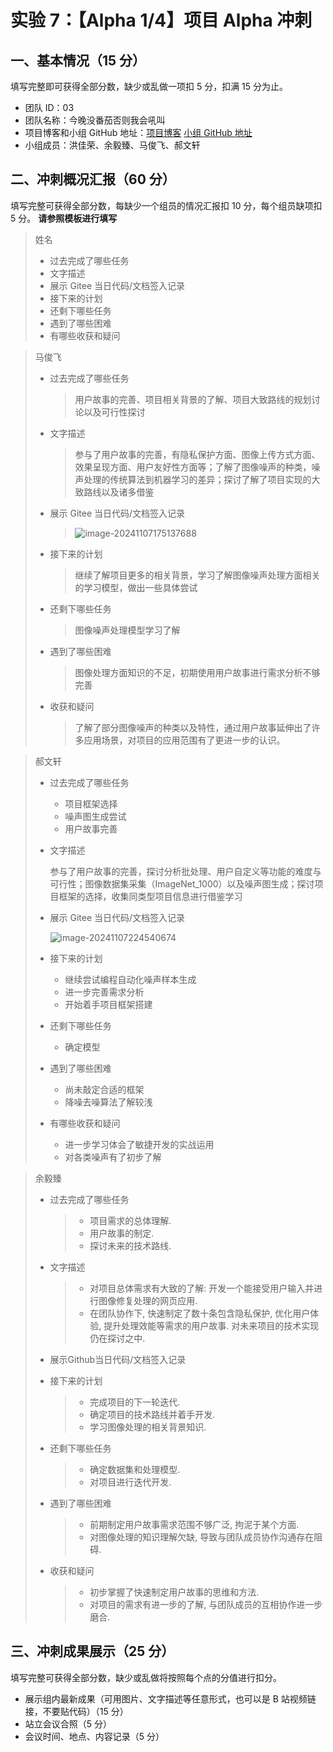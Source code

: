# 实验 7：【Alpha 1/4】项目 Alpha 冲刺

## 一、基本情况（15 分）

填写完整即可获得全部分数，缺少或乱做一项扣 5 分，扣满 15 分为止。

- 团队 ID：03
- 团队名称：今晚没番茄否则我会吼叫
- 项目博客和小组 GitHub 地址：[项目博客]() [小组 GitHub 地址](https://github.com/no-tomatoes-tonight-or-id-scream/image-restorer)
- 小组成员：洪佳荣、余毅臻、马俊飞、郝文轩

## 二、冲刺概况汇报（60 分）

填写完整可获得全部分数，每缺少一个组员的情况汇报扣 10 分，每个组员缺项扣 5 分。 **请参照模板进行填写**

> 姓名
>
> - 过去完成了哪些任务
> - 文字描述
> - 展示 Gitee 当日代码/文档签入记录
> - 接下来的计划
> - 还剩下哪些任务
> - 遇到了哪些困难
> - 有哪些收获和疑问

> 马俊飞
>
> - 过去完成了哪些任务
>   > 用户故事的完善、项目相关背景的了解、项目大致路线的规划讨论以及可行性探讨
> - 文字描述
>   > 参与了用户故事的完善，有隐私保护方面、图像上传方式方面、效果呈现方面、用户友好性方面等；了解了图像噪声的种类，噪声处理的传统算法到机器学习的差异；探讨了解了项目实现的大致路线以及诸多借鉴
> - 展示 Gitee 当日代码/文档签入记录
>   > ![image-20241107175137688](https://s2.loli.net/2024/11/07/tFJ9w8zYQpXgdZM.png)
> - 接下来的计划
>   > 继续了解项目更多的相关背景，学习了解图像噪声处理方面相关的学习模型，做出一些具体尝试
> - 还剩下哪些任务
>   > 图像噪声处理模型学习了解
> - 遇到了哪些困难
>   > 图像处理方面知识的不足，初期使用用户故事进行需求分析不够完善
> - 收获和疑问
>   > 了解了部分图像噪声的种类以及特性，通过用户故事延伸出了许多应用场景，对项目的应用范围有了更进一步的认识。

> 郝文轩
>
> - 过去完成了哪些任务
>
>   - 项目框架选择
>   - 噪声图生成尝试
>   - 用户故事完善
>
> - 文字描述
>
>   参与了用户故事的完善，探讨分析批处理、用户自定义等功能的难度与可行性；图像数据集采集（ImageNet_1000）以及噪声图生成；探讨项目框架的选择，收集同类型项目信息进行借鉴学习
>
> - 展示 Gitee 当日代码/文档签入记录
>
>   ![image-20241107224540674](https://image-host-mooliht.oss-cn-beijing.aliyuncs.com/img/image-20241107224540674.png)
>
> - 接下来的计划
>
>   - 继续尝试编程自动化噪声样本生成
>   - 进一步完善需求分析
>   - 开始着手项目框架搭建
>
> - 还剩下哪些任务
>
>   - 确定模型
>
> - 遇到了哪些困难
>
>   - 尚未敲定合适的框架
>   - 降噪去噪算法了解较浅
>
> - 有哪些收获和疑问
>
>   - 进一步学习体会了敏捷开发的实战运用
>   - 对各类噪声有了初步了解

> 余毅臻
>
> - 过去完成了哪些任务
>   > - 项目需求的总体理解.
>   > - 用户故事的制定.
>   > - 探讨未来的技术路线.
> - 文字描述
>   > - 对项目总体需求有大致的了解: 开发一个能接受用户输入并进行图像修复处理的网页应用. 
>   > - 在团队协作下, 快速制定了数十条包含隐私保护, 优化用户体验, 提升处理效能等需求的用户故事. 对未来项目的技术实现仍在探讨之中.
>  - 展示Github当日代码/文档签入记录
>   >
> - 接下来的计划
>   > - 完成项目的下一轮迭代.
>   > - 确定项目的技术路线并着手开发.
>   > - 学习图像处理的相关背景知识.
> - 还剩下哪些任务
>   > - 确定数据集和处理模型.
>   > - 对项目进行迭代开发.
> - 遇到了哪些困难
>   > - 前期制定用户故事需求范围不够广泛, 拘泥于某个方面.
>   > - 对图像处理的知识理解欠缺, 导致与团队成员协作沟通存在阻碍.
> - 收获和疑问
>   > - 初步掌握了快速制定用户故事的思维和方法.
>   > - 对项目的需求有进一步的了解, 与团队成员的互相协作进一步磨合.

## 三、冲刺成果展示（25 分）

填写完整可获得全部分数，缺少或乱做将按照每个点的分值进行扣分。

- 展示组内最新成果（可用图片、文字描述等任意形式，也可以是 B 站视频链接，不要贴代码）（15 分）
- 站立会议合照（5 分）
- 会议时间、地点、内容记录（5 分）
